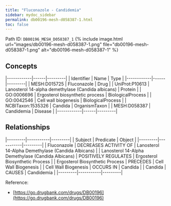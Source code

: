 ```yaml
---
title: "Fluconazole - Candidemia"
sidebar: mydoc_sidebar
permalink: db00196-mesh-d058387-1.html
toc: false 
---
```



Path ID: `DB00196_MESH_D058387_1`
{% include image.html url="images/db00196-mesh-d058387-1.png" file="db00196-mesh-d058387-1.png" alt="db00196-mesh-d058387-1" %}

## Concepts

|------------|------|---------|
| Identifier | Name | Type    |
|------------|------|---------|
| MESH:D015725 | Fluconazole | Drug |
| UniProt:P10613 | Lanosterol 14-alpha demethylase (Candida albicans) | Protein |
| GO:0006696 | Ergosterol biosynthetic process | BiologicalProcess |
| GO:0042546 | Cell wall biogenesis | BiologicalProcess |
| NCBITaxon:1535326 | Candida | OrganismTaxon |
| MESH:D058387 | Candidemia | Disease |
|------------|------|---------|

## Relationships

|---------|-----------|---------|
| Subject | Predicate | Object  |
|---------|-----------|---------|
| Fluconazole | DECREASES ACTIVITY OF | Lanosterol 14-Alpha Demethylase (Candida Albicans) |
| Lanosterol 14-Alpha Demethylase (Candida Albicans) | POSITIVELY REGULATES | Ergosterol Biosynthetic Process |
| Ergosterol Biosynthetic Process | PRECEDES | Cell Wall Biogenesis |
| Cell Wall Biogenesis | OCCURS IN | Candida |
| Candida | CAUSES | Candidemia |
|---------|-----------|---------|

Reference: 
  - [https://go.drugbank.com/drugs/DB00196](https://go.drugbank.com/drugs/DB00196)
